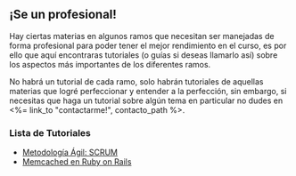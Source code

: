 ## ¡Se un profesional!

Hay ciertas materias en algunos ramos que necesitan ser manejadas de forma 
profesional para poder tener el mejor rendimiento en el curso, es por ello que 
aquí encontraras tutoriales (o guías si deseas llamarlo así) sobre los 
aspectos más importantes de los diferentes ramos. 

No habrá un tutorial de cada ramo, solo habrán tutoriales de aquellas materias que logré perfeccionar y entender a la perfección, sin embargo, si necesitas que haga un tutorial sobre algún tema en particular no dudes en 
<%= link_to "contactarme!", contacto_path %>.

### Lista de Tutoriales

 * [Metodología Ágil: SCRUM](/tutorial/scrum)
 * [Memcached en Ruby on Rails](/tutorial/memcached)
